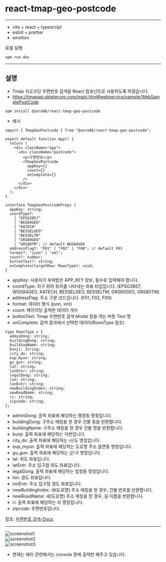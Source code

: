 # react-tmap-geo-postcode

---

- vite + react + typescript
- eslint + prettier
- emotion

로컬 실행
```
npm run dev
```

---

## 설명

- Tmap 지오코딩 우편번호 검색을 React 컴포넌트로 사용하도록 하였습니다.
- https://tmapapi.sktelecom.com/main.html#webservice/sample/WebSamplePostCode

```
npm install @zero86/react-tmap-geo-postcode
```

- 예시
```
import { TmapGeoPostcode } from "@zero86/react-tmap-geo-postcode";

export default function App() {
  return (
    <div className="app">
      <div className="postcode">
        <p>우편번호</p>
        <TmapGeoPostcode
          appKey={}
          count={}
          onComplete={}
        />
      </div>
    </div>
  );
}
```

```
interface TmapGeoPostcodeProps {
  appKey: string;
  coordType?:
    | "EPSG3857"
    | "WGS84GEO"
    | "KATECH"
    | "BESSELGEO"
    | "BESSELTM"
    | "GRS80GEO"
    | "GRS80TM"; // default WGS84GEO
  addressFlag?: "F01" | "F02" | "F00"; // default F01
  format?: "json" | "xml";
  count?: number;
  buttonText?: string;
  onComplete(targetRow: RowsType): void;
}
```

- appKey: 사용자가 부여받은 APP_KEY 정보, 필수로 입력해야 합니다.
- coordType: 지구 위의 위치를 나타내는 좌표 타입입니다. (EPSG3857, WGS84GEO, KATECH, BESSELGEO, BESSELTM, GRS80GEO, GRS80TM)
- addressFlag: 주소 구분 코드입니다. (F01, F02, F00)
- format: 데이터 형식 (json, xml)
- count: 페이지당 출력한 데이터 개수
- buttonText: Tmap 우편번호 검색 Modal 창을 여는 버튼 Text 명
- onComplete: 검색 결과에서 선택한 데이터(RowsType 참조)

```
type RowsType = {
  adminDong: string;
  buildingDong: string;
  buildingName: string;
  bunji: string;
  city_do: string;
  eup_myun: string;
  gu_gun: string;
  lat: string;
  latEntr: string;
  legalDong: string;
  lon: string;
  lonEntr: string;
  newBuildingIndex: string;
  newRoadName: string;
  ri: string;
  zipcode: string;
};
```

- adminDong: 출력 좌표에 해당하는 행정동 명칭입니다.
- buildingDong: 구주소 매칭을 한 경우 건물 동을 반환합니다.
- buildingName: 구주소 매칭을 한 경우 건물 명을 반환합니다.
- bunji: 출력 좌표에 해당하는 지번입니다.
- city_do: 출력 좌표에 해당하는 시/도 명칭입니다.
- eup_myun: 출력 좌표에 해당하는 도로명 주소 읍면동 명칭입니다.
- gu_gun: 출력 좌표에 해당하는 군/구 명칭입니다.
- lat: 위도 좌표입니다.
- latEntr: 주소 입구점 위도 좌표입니다.
- legalDong: 출력 좌표에 해당하는 법정동 명칭입니다.
- lon: 경도 좌표입니다.
- lonEntr: 주소 입구점 경도 좌표입니다.
- newBuildingIndex: 새(도로명) 주소 매칭을 한 경우, 건물 번호를 반환합니다.
- newRoadName: 새(도로명) 주소 매칭을 한 경우, 길 이름을 반환합니다.
- ri: 출력 좌표에 해당하는 리 명칭입니다.
- zipcode: 우편번호입니다.

참조: [우편번호 검색-Docs](https://tmapapi.sktelecom.com/main.html#webservice/docs/postCode)

---


![screenshot1](./screenshot/img1.png)  
![screenshot2](./screenshot/img2.png)  
![screenshot3](./screenshot/img3.png)

- 현재는 에러 관련해서는 console 창에 출력만 해주고 있습니다.